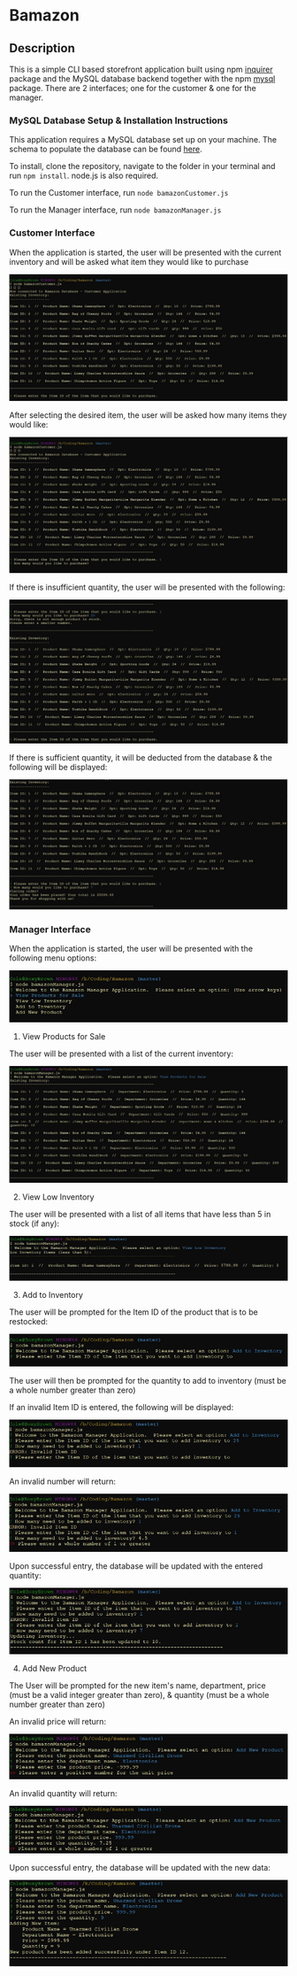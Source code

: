 # Bamazon

## Description

This is a simple CLI based storefront application built using npm [inquirer](https://www.npmjs.com/package/inquirer) package and the MySQL database backend together with the npm [mysql](https://www.npmjs.com/package/mysql) package.  There are 2 interfaces; one for the customer & one for the manager.

### MySQL Database Setup & Installation Instructions

This application requires a MySQL database set up on your machine.  The schema to populate the database can be found [here](Bamazon.sql).

To install, clone the repository, navigate to the folder in your terminal and run `npm install`.  node.js is also required.

To run the Customer interface, run `node bamazonCustomer.js`

To run the Manager interface, run `node bamazonManager.js`

### Customer Interface

When the application is started, the user will be presented with the current inventory and will be asked what item they would like to purchase

![Customer01.JPG](https://github.com/Skorgum/Bamazon/blob/master/Images/Customer01.JPG)

After selecting the desired item, the user will be asked how many items they would like:

![Customer02.JPG](https://github.com/Skorgum/Bamazon/blob/master/Images/Customer02.JPG)

If there is insufficient quantity, the user will be presented with the following:

![Customer03.JPG](https://github.com/Skorgum/Bamazon/blob/master/Images/Customer03.JPG)

If there is sufficient quantity, it will be deducted from the database & the following will be displayed:

![Customer04.JPG](https://github.com/Skorgum/Bamazon/blob/master/Images/Customer04.JPG)

### Manager Interface

When the application is started, the user will be presented with the following menu options:

![Manager01.JPG](https://github.com/Skorgum/Bamazon/blob/master/Images/Manager01.JPG)

1. View Products for Sale
   
The user will be presented with a list of the current inventory:

![Manager02.JPG](https://github.com/Skorgum/Bamazon/blob/master/Images/Manager02.JPG)

2. View Low Inventory

The user will be presented with a list of all items that have less than 5 in stock (if any):

![Manager03.JPG](https://github.com/Skorgum/Bamazon/blob/master/Images/Manager03.JPG)

3. Add to Inventory

The user will be prompted for the Item ID of the product that is to be restocked:

![Manager04.JPG](https://github.com/Skorgum/Bamazon/blob/master/Images/Manager04.JPG)

The user will then be prompted for the quantity to add to inventory (must be a whole number greater than zero)

If an invalid Item ID is entered, the following will be displayed:

![Manager05.JPG](https://github.com/Skorgum/Bamazon/blob/master/Images/Manager05.JPG)

An invalid number will return:

![Manager06.JPG](https://github.com/Skorgum/Bamazon/blob/master/Images/Manager06.JPG)

Upon successful entry, the database will be updated with the entered quantity:

![Manager07.JPG](https://github.com/Skorgum/Bamazon/blob/master/Images/Manager07.JPG)

4. Add New Product

The User will be prompted for the new item's name, department, price (must be a valid integer greater than zero), & quantity (must be a whole number greater than zero)

An invalid price will return:

![Manager08.JPG](https://github.com/Skorgum/Bamazon/blob/master/Images/Manager08.JPG)

An invalid quantity will return:

![Manager09.JPG](https://github.com/Skorgum/Bamazon/blob/master/Images/Manager09.JPG)

Upon successful entry, the database will be updated with the new data:

![Manager10.JPG](https://github.com/Skorgum/Bamazon/blob/master/Images/Manager10.JPG)